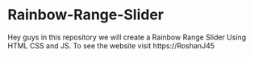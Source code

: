 # Rainbow-Range-Slider
Hey guys in this repository we will create a Rainbow Range Slider Using HTML CSS and JS. To see the website visit https://RoshanJ45
